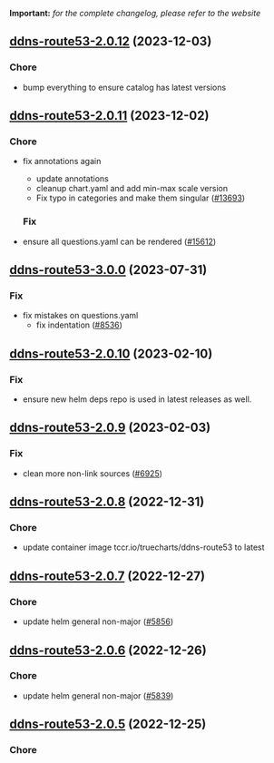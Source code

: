 **Important:**
*for the complete changelog, please refer to the website*




## [ddns-route53-2.0.12](https://github.com/truecharts/charts/compare/ddns-route53-2.0.11...ddns-route53-2.0.12) (2023-12-03)

### Chore

- bump everything to ensure catalog has latest versions
  
  


## [ddns-route53-2.0.11](https://github.com/truecharts/charts/compare/ddns-route53-3.0.0...ddns-route53-2.0.11) (2023-12-02)

### Chore

- fix annotations again
  - update annotations
  - cleanup chart.yaml and add min-max scale version
  - Fix typo in categories and make them singular ([#13693](https://github.com/truecharts/charts/issues/13693))
  
  ### Fix

- ensure all questions.yaml can be rendered ([#15612](https://github.com/truecharts/charts/issues/15612))
  
  











## [ddns-route53-3.0.0](https://github.com/truecharts/charts/compare/ddns-route53-2.0.10...ddns-route53-3.0.0) (2023-07-31)

### Fix

- fix mistakes on questions.yaml
  - fix indentation ([#8536](https://github.com/truecharts/charts/issues/8536))
  
  


## [ddns-route53-2.0.10](https://github.com/truecharts/charts/compare/ddns-route53-2.0.9...ddns-route53-2.0.10) (2023-02-10)

### Fix

- ensure new helm deps repo is used in latest releases as well.
  
  


## [ddns-route53-2.0.9](https://github.com/truecharts/charts/compare/ddns-route53-2.0.8...ddns-route53-2.0.9) (2023-02-03)

### Fix

-  clean more non-link sources ([#6925](https://github.com/truecharts/charts/issues/6925))
  
  


## [ddns-route53-2.0.8](https://github.com/truecharts/charts/compare/ddns-route53-2.0.7...ddns-route53-2.0.8) (2022-12-31)

### Chore

- update container image tccr.io/truecharts/ddns-route53 to latest
  
  


## [ddns-route53-2.0.7](https://github.com/truecharts/charts/compare/ddns-route53-2.0.6...ddns-route53-2.0.7) (2022-12-27)

### Chore

- update helm general non-major ([#5856](https://github.com/truecharts/charts/issues/5856))
  
  


## [ddns-route53-2.0.6](https://github.com/truecharts/charts/compare/ddns-route53-2.0.5...ddns-route53-2.0.6) (2022-12-26)

### Chore

- update helm general non-major ([#5839](https://github.com/truecharts/charts/issues/5839))
  
  


## [ddns-route53-2.0.5](https://github.com/truecharts/charts/compare/ddns-route53-2.0.4...ddns-route53-2.0.5) (2022-12-25)

### Chore

